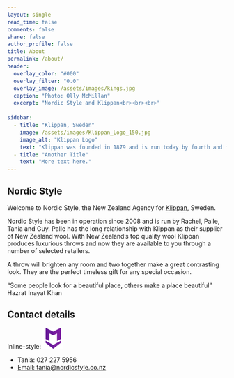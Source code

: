 ```yaml
---
layout: single
read_time: false
comments: false
share: false
author_profile: false
title: About
permalink: /about/
header:
  overlay_color: "#000"
  overlay_filter: "0.0"
  overlay_image: /assets/images/kings.jpg
  caption: "Photo: Olly McMillan"
  excerpt: "Nordic Style and Klippan<br><br><br>"

sidebar:
  - title: "Klippan, Sweden"
    image: /assets/images/Klippan_Logo_150.jpg
    image_alt: "Klippan Logo"
    text: "Klippan was founded in 1879 and is run today by fourth and fifth generation descendents.  Klippan is based in the village of Klippan on the southern tip of Sweden. Klippan manufactures their blankets and throws in our their factories.  They only use natural materials and try to use eco-material as much as possible."
  - title: "Another Title"    
    text: "More text here."   
---
```


## Nordic Style

Welcome to Nordic Style, the New Zealand Agency for [Klippan](https://https://klippanyllefabrik.com), Sweden.


Nordic Style has been in operation since 2008 and is run by Rachel, Palle, Tania and Guy. Palle has the long relationship with Klippan as their supplier of New Zealand wool. With New Zealand’s top quality wool Klippan produces luxurious throws and now they are available to you through a number of selected retailers.

A throw will brighten any room and two together make a great contrasting look. They are the perfect timeless gift for any special occasion.


“Some people look for a beautiful place, others make a place beautiful”
Hazrat Inayat Khan



## Contact details

Inline-style: 
![alt text](https://github.com/adam-p/markdown-here/raw/master/src/common/images/icon48.png "Logo Title Text 1")



<div class="author__urls-wrapper">
    <ul class="author__urls social-icons" style="">
        <li itemprop="homeLocation" itemscope="" itemtype="http://schema.org/Place">
            <i class="fa fa-phone-square" aria-hidden="true"></i> 
            Tania:  027 227 5956
        </li>
        <li>
            <a href="mailto:tania@nordicstyle.co.nz">
                <i class="fa fa-fw fa-envelope-square" aria-hidden="true"></i>
                <meta itemprop="email" content="tania@nordicstyle.co.nz">
                Email:  tania@nordicstyle.co.nz
            </a>
        </li>
    </ul>
</div>

